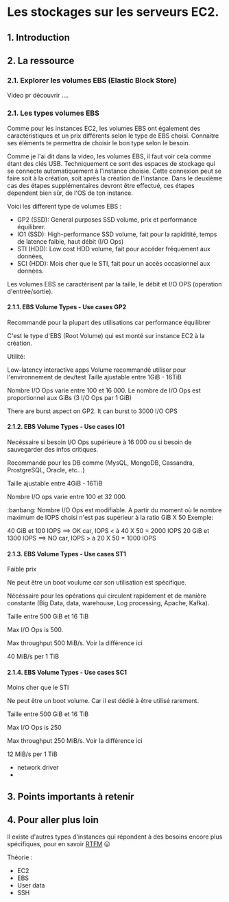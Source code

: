 # Les stockages sur les serveurs EC2.

## 1. Introduction


## 2. La ressource
### 2.1. Explorer les volumes EBS (Elastic Block Store)

Video pr découvrir 
....

### 2.1. Les types volumes EBS
Comme pour les instances EC2, les volumes EBS ont également des caractéristiques et un prix différents selon le type de EBS choisi.
Connaitre ses éléments te permettra de choisir le bon type selon le besoin.

Comme je l'ai dit dans la video, les volumes EBS, il faut voir cela comme étant des clés USB.
Techniquement ce sont des espaces de stockage qui se connecte automatiquement à l'instance choisie.
Cette connexion peut se faire soit à la création, soit après la création de l'instance. 
Dans le deuxième cas des étapes supplémentaires devront être effectué, ces étapes dependent bien sûr, de l'OS de ton instance.

Voici les different type de volumes EBS :

- GP2 (SSD): General purposes SSD volume, prix et performance équilibrer.
- IO1 (SSD): High-performance SSD volume, fait pour la rapiditité, temps de latence faible, haut débit (I/O Ops)
- STI (HDD): Low cost HDD volume, fait pour accéder fréquement aux données,
- SCI (HDD): Mois cher que le STI, fait pour un accès occasionnel aux données.

Les volumes EBS se caractérisent par la taille, le débit et I/O OPS (opération d'entrée/sortie).

#### 2.1.1. EBS Volume Types - Use cases GP2
Recommandé pour la plupart des utilisations car performance équilibrer

C'est le type d'EBS (Root Volume) qui est monté sur instance EC2 à la création.

Utilité:

Low-latency interactive apps
Volume recommandé utiliser pour l'environnement de dev/test
Taille ajustable entre 1GiB - 16TiB

Nombre I/O Ops varie entre 100 et 16 000. Le nombre de I/O Ops est proportionnel aux GiBs (3 I/O Ops par 1 GiB)

There are burst aspect on GP2. It can burst to 3000 I/O OPS

#### 2.1.2. EBS Volume Types - Use cases IO1
Necéssaire si besoin I/O Ops supérieure à 16 000 ou si besoin de sauvegarder des infos critiques.

Recommandé pour les DB comme (MysQL, MongoDB, Cassandra, ProstgreSQL, Oracle, etc...)

Taille ajustable entre 4GiB - 16TiB

Nombre I/O ops varie entre 100 et 32 000.

:banbang: Nombre I/O Ops est modifiable. A partir du moment où le nombre maximum de IOPS choisi n'est pas supérieur à la ratio GiB X 50 Exemple:

40 GiB et 100 IOPS ==> OK car, IOPS < à 40 X 50 = 2000 IOPS
20 GiB et 1300 IOPS ==> NO car, IOPS > à 20 X 50 = 1000 IOPS

#### 2.1.3. EBS Volume Types - Use cases ST1
Faible prix

Ne peut être un boot voulume car son utilisation est spécifique.

Nécéssaire pour les opérations qui circulent rapidement et de manière constante (Big Data, data, warehouse, Log processing, Apache, Kafka).

Taille entre 500 GiB et 16 TiB

Max I/O Ops is 500.

Max throughput 500 MiB/s. Voir la différence ici

40 MiB/s per 1 TiB

#### 2.1.4. EBS Volume Types - Use cases SC1
Moins cher que le STI

Ne peut être un boot volume. Car il est dédié à être utilisé rarement.

Taille entre 500 GiB et 16 TiB

Max I/O Ops is 250

Max throughput 250 MiB/s. Voir la différence ici

12 MiB/s per 1 TiB



- network driver
- 
## 3. Points importants à retenir


## 4. Pour aller plus loin
Il existe d'autres types d'instances qui répondent à des besoins encore plus spécifiques, pour en savoir [RTFM](https://docs.aws.amazon.com/AWSEC2/latest/UserGuide/instance-purchasing-options.html) 😛


Théorie :
- EC2
- EBS
- User data
- SSH
